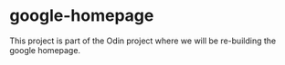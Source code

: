 # google-homepage
This project is part of the Odin project where we will be re-building the google homepage. 